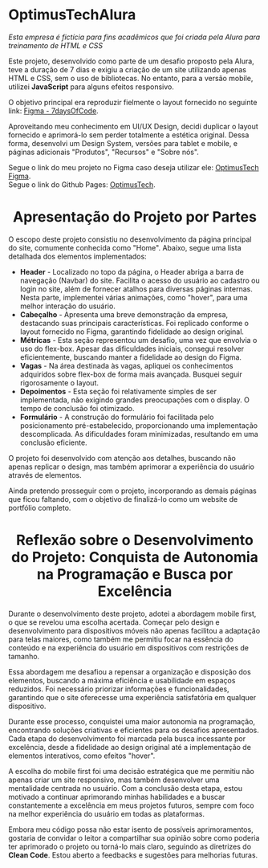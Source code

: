 # OptimusTechAlura

<i>Esta empresa é fictícia para fins acadêmicos que foi criada pela Alura para treinamento de HTML e CSS</i>

Este projeto, desenvolvido como parte de um desafio proposto pela Alura, teve a duração de 7 dias e exigiu a criação de um site utilizando apenas HTML e CSS, sem o uso de bibliotecas. No entanto, para a versão mobile, utilizei <strong>JavaScript</strong> para alguns efeitos responsivo.

O objetivo principal era reproduzir fielmente o layout fornecido no seguinte link: [Figma - 7daysOfCode](https://www.figma.com/file/mm3MLozvUDGhDRTxSLlGL5/7daysOfCode-HTML-CSS?type=design&node-id=0-9878&mode=design&t=Mk5PYOPrzmVEpy5D-0).

Aproveitando meu conhecimento em UI/UX Design, decidi duplicar o layout fornecido e aprimorá-lo sem perder totalmente a estética original. Dessa forma, desenvolvi um Design System, versões para tablet e mobile, e páginas adicionais "Produtos", "Recursos" e "Sobre nós".

Segue o link do meu projeto no Figma caso deseja utilizar ele: [OptimusTech Figma](https://www.figma.com/file/MbFR1DfDoXD0CDykm6SCeJ/OptimusTech?type=design&node-id=82901%3A2&mode=design&t=MN753RXD50SMdPxY-1).<br>
Segue o link do Github Pages: [OptimusTech](https://juliusmatheusdesign.github.io/OptimusTechAlura/).

<h1 align="center"> Apresentação do Projeto por Partes </h1>

O escopo deste projeto consistiu no desenvolvimento da página principal do site, comumente conhecida como "Home". Abaixo, segue uma lista detalhada dos elementos implementados:

<ul>
    <li><strong>Header</strong> - Localizado no topo da página, o Header abriga a barra de navegação (Navbar) do site. Facilita o acesso do usuário ao cadastro ou login no site, além de fornecer atalhos para diversas páginas internas. Nesta parte, implementei várias animações, como "hover", para uma melhor interação do usuário. </li>
    <li><strong>Cabeçalho</strong> - Apresenta uma breve demonstração da empresa, destacando suas principais características. Foi replicado conforme o layout fornecido no Figma, garantindo fidelidade ao design original. </li>
    <li><strong>Métricas</strong> - Esta seção representou um desafio, uma vez que envolvia o uso do flex-box. Apesar das dificuldades iniciais, consegui resolver eficientemente, buscando manter a fidelidade ao design do Figma. </li>
    <li><strong>Vagas</strong> - Na área destinada às vagas, apliquei os conhecimentos adquiridos sobre flex-box de forma mais avançada. Busquei seguir rigorosamente o layout. </li>
    <li><strong>Depoimentos</strong> - Esta seção foi relativamente simples de ser implementada, não exigindo grandes preocupações com o display. O tempo de conclusão foi otimizado. </li>
    <li><strong>Formulário</strong> - A construção do formulário foi facilitada pelo posicionamento pré-estabelecido, proporcionando uma implementação descomplicada. As dificuldades foram minimizadas, resultando em uma conclusão eficiente. </li>
</ul>

O projeto foi desenvolvido com atenção aos detalhes, buscando não apenas replicar o design, mas também aprimorar a experiência do usuário através de elementos.

Ainda pretendo prosseguir com o projeto, incorporando as demais páginas que ficou faltando, com o objetivo de finalizá-lo como um website de portfólio completo.

<h1 align="center"> Reflexão sobre o Desenvolvimento do Projeto: Conquista de Autonomia na Programação e Busca por Excelência </h1>

Durante o desenvolvimento deste projeto, adotei a abordagem mobile first, o que se revelou uma escolha acertada. Começar pelo design e desenvolvimento para dispositivos móveis não apenas facilitou a adaptação para telas maiores, como também me permitiu focar na essência do conteúdo e na experiência do usuário em dispositivos com restrições de tamanho.

Essa abordagem me desafiou a repensar a organização e disposição dos elementos, buscando a máxima eficiência e usabilidade em espaços reduzidos. Foi necessário priorizar informações e funcionalidades, garantindo que o site oferecesse uma experiência satisfatória em qualquer dispositivo.

Durante esse processo, conquistei uma maior autonomia na programação, encontrando soluções criativas e eficientes para os desafios apresentados. Cada etapa do desenvolvimento foi marcada pela busca incessante por excelência, desde a fidelidade ao design original até a implementação de elementos interativos, como efeitos "hover".

A escolha do mobile first foi uma decisão estratégica que me permitiu não apenas criar um site responsivo, mas também desenvolver uma mentalidade centrada no usuário. Com a conclusão desta etapa, estou motivado a continuar aprimorando minhas habilidades e a buscar constantemente a excelência em meus projetos futuros, sempre com foco na melhor experiência do usuário em todas as plataformas.

Embora meu código possa não estar isento de possíveis aprimoramentos, gostaria de convidar o leitor a compartilhar sua opinião sobre como poderia ter aprimorado o projeto ou torná-lo mais claro, seguindo as diretrizes do <strong>Clean Code</strong>. Estou aberto a feedbacks e sugestões para melhorias futuras.
